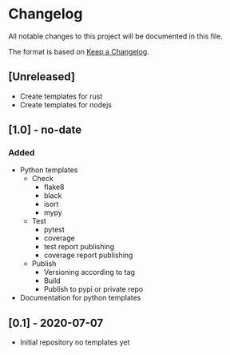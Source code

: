 # Changelog

All notable changes to this project will be documented in this file.

The format is based on [Keep a Changelog](https://keepachangelog.com/en/1.0.0/).

## [Unreleased]

- Create templates for rust
- Create templates for nodejs

## [1.0] - no-date

### Added

- Python templates
  - Check
    - flake8
    - black
    - isort
    - mypy
  - Test
    - pytest
    - coverage
    - test report publishing
    - coverage report publishing
  - Publish
    - Versioning according to tag
    - Build
    - Publish to pypi or private repo
- Documentation for python templates

## [0.1] - 2020-07-07

- Initial repository no templates yet

